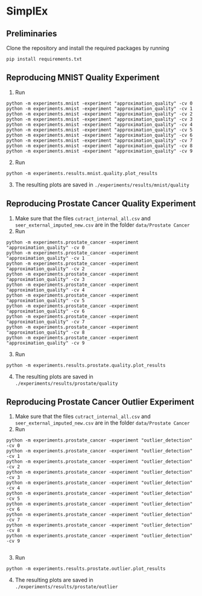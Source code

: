 # SimplEx
## Preliminaries
Clone the repository and install the required packages by running
```shell
pip install requirements.txt
```
## Reproducing MNIST Quality Experiment
1. Run 
```shell
python -m experiments.mnist -experiment "approximation_quality" -cv 0
python -m experiments.mnist -experiment "approximation_quality" -cv 1
python -m experiments.mnist -experiment "approximation_quality" -cv 2
python -m experiments.mnist -experiment "approximation_quality" -cv 3
python -m experiments.mnist -experiment "approximation_quality" -cv 4
python -m experiments.mnist -experiment "approximation_quality" -cv 5
python -m experiments.mnist -experiment "approximation_quality" -cv 6
python -m experiments.mnist -experiment "approximation_quality" -cv 7
python -m experiments.mnist -experiment "approximation_quality" -cv 8
python -m experiments.mnist -experiment "approximation_quality" -cv 9
```
2. Run 
```shell
python -m experiments.results.mnist.quality.plot_results

```
3. The resulting plots are saved in ``./experiments/results/mnist/quality``

## Reproducing Prostate Cancer Quality Experiment
1. Make sure that the files ``cutract_internal_all.csv`` and ``seer_external_imputed_new.csv`` are in the folder ``data/Prostate Cancer``
2. Run 
```shell
python -m experiments.prostate_cancer -experiment "approximation_quality" -cv 0
python -m experiments.prostate_cancer -experiment "approximation_quality" -cv 1
python -m experiments.prostate_cancer -experiment "approximation_quality" -cv 2
python -m experiments.prostate_cancer -experiment "approximation_quality" -cv 3
python -m experiments.prostate_cancer -experiment "approximation_quality" -cv 4
python -m experiments.prostate_cancer -experiment "approximation_quality" -cv 5
python -m experiments.prostate_cancer -experiment "approximation_quality" -cv 6
python -m experiments.prostate_cancer -experiment "approximation_quality" -cv 7
python -m experiments.prostate_cancer -experiment "approximation_quality" -cv 8
python -m experiments.prostate_cancer -experiment "approximation_quality" -cv 9

```
3. Run 
```shell
python -m experiments.results.prostate.quality.plot_results

```
4. The resulting plots are saved in ``./experiments/results/prostate/quality``

## Reproducing Prostate Cancer Outlier Experiment
1. Make sure that the files ``cutract_internal_all.csv`` and ``seer_external_imputed_new.csv`` are in the folder ``data/Prostate Cancer``
2. Run 
```shell
python -m experiments.prostate_cancer -experiment "outlier_detection" -cv 0
python -m experiments.prostate_cancer -experiment "outlier_detection" -cv 1
python -m experiments.prostate_cancer -experiment "outlier_detection" -cv 2
python -m experiments.prostate_cancer -experiment "outlier_detection" -cv 3
python -m experiments.prostate_cancer -experiment "outlier_detection" -cv 4
python -m experiments.prostate_cancer -experiment "outlier_detection" -cv 5
python -m experiments.prostate_cancer -experiment "outlier_detection" -cv 6
python -m experiments.prostate_cancer -experiment "outlier_detection" -cv 7
python -m experiments.prostate_cancer -experiment "outlier_detection" -cv 8
python -m experiments.prostate_cancer -experiment "outlier_detection" -cv 9


```
3. Run 
```shell
python -m experiments.results.prostate.outlier.plot_results

```
4. The resulting plots are saved in ``./experiments/results/prostate/outlier``
